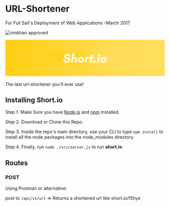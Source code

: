 # URL-Shortener
For Full Sail's Deployment of Web Applications -March 2017

![mnkhan approved](https://img.shields.io/badge/mnkhan94-approved-brightgreen.svg)

![alt tag](/readme/logo.png)

The last url-shortener you'll ever use!

## Installing Short.io

Step 1. Make Sure you have [Node.js](https://nodejs.org/en/) and [npm](https://www.npmjs.com) installed.

Step 2. Download or Clone this Repo.

Step 3. Inside the repo's main directory, use your CLI to type `npm install` to install all the node packages into the node_modules directory.

Step 4. Finally, run `node ./src/server.js` to run **short.io**

## Routes

### POST

Using Postman or alternative:

post to `/api/v1/url` => Returns a shortened url like short.io/f5hye